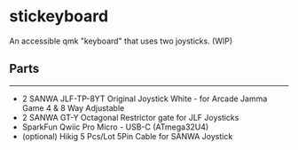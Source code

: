 # stickeyboard
An accessible qmk "keyboard" that uses two joysticks. (WIP)

## Parts
-----

 - 2 SANWA JLF-TP-8YT Original Joystick White - for Arcade Jamma Game 4 & 8 Way Adjustable
 - 2 SANWA GT-Y Octagonal Restrictor gate for JLF Joysticks
 - SparkFun Qwiic Pro Micro - USB-C (ATmega32U4)
 - (optional) Hikig 5 Pcs/Lot 5Pin Cable for SANWA Joystick
